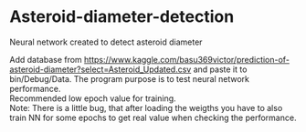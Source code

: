 # Asteroid-diameter-detection
Neural network created to detect asteroid diameter

Add database from https://www.kaggle.com/basu369victor/prediction-of-asteroid-diameter?select=Asteroid_Updated.csv and paste it to bin/Debug/Data.
The program purpose is to test neural network performance. <br>
Recommended low epoch value for training. <br>
Note: There is a little bug, that after loading the weigths you have to also train NN for some epochs to get real value when checking the performance. <br>
